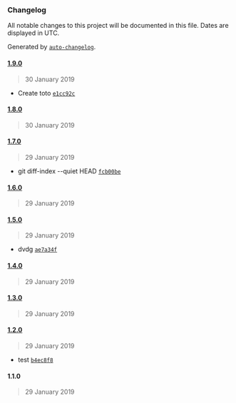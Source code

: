 ### Changelog

All notable changes to this project will be documented in this file. Dates are displayed in UTC.

Generated by [`auto-changelog`](https://github.com/CookPete/auto-changelog).

#### [1.9.0](https://github.com/jtassin/test_release/compare/1.8.0...1.9.0)

> 30 January 2019

- Create toto [`e1cc92c`](https://github.com/jtassin/test_release/commit/e1cc92cba1884ec6680bb9854202a4d091964108)

#### [1.8.0](https://github.com/jtassin/test_release/compare/1.7.0...1.8.0)

> 30 January 2019

#### [1.7.0](https://github.com/jtassin/test_release/compare/1.6.0...1.7.0)

> 29 January 2019

- git diff-index --quiet HEAD [`fcb00be`](https://github.com/jtassin/test_release/commit/fcb00be63151c1c3a351a4955d1dc1ec4b3deab1)

#### [1.6.0](https://github.com/jtassin/test_release/compare/1.5.0...1.6.0)

> 29 January 2019

#### [1.5.0](https://github.com/jtassin/test_release/compare/1.4.0...1.5.0)

> 29 January 2019

- dvdg [`ae7a34f`](https://github.com/jtassin/test_release/commit/ae7a34fcd483700153154997c3d7605b33d9eaee)

#### [1.4.0](https://github.com/jtassin/test_release/compare/1.3.0...1.4.0)

> 29 January 2019

#### [1.3.0](https://github.com/jtassin/test_release/compare/1.2.0...1.3.0)

> 29 January 2019

#### [1.2.0](https://github.com/jtassin/test_release/compare/1.1.0...1.2.0)

> 29 January 2019

- test [`b4ec8f8`](https://github.com/jtassin/test_release/commit/b4ec8f8fe875684d1b4bf7a4f7aa7ffa0447b7b3)

#### 1.1.0

> 29 January 2019
